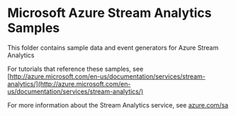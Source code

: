 # Microsoft Azure Stream Analytics Samples #

This folder contains sample data and event generators for Azure Stream Analytics

For tutorials that reference these samples, see [http://azure.microsoft.com/en-us/documentation/services/stream-analytics/](http://azure.microsoft.com/en-us/documentation/services/stream-analytics/)

For more information about the Stream Analytics service, see [azure.com/sa](azure.com/sa)
